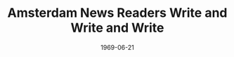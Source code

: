 --- 
title: Amsterdam News Readers Write and Write and Write
featured: readers-write-and-write.jpg
featuredAlt: 
layout: "tc-single"
draft: true
hasContentInGallery: true
date: 1969-06-21
--- 